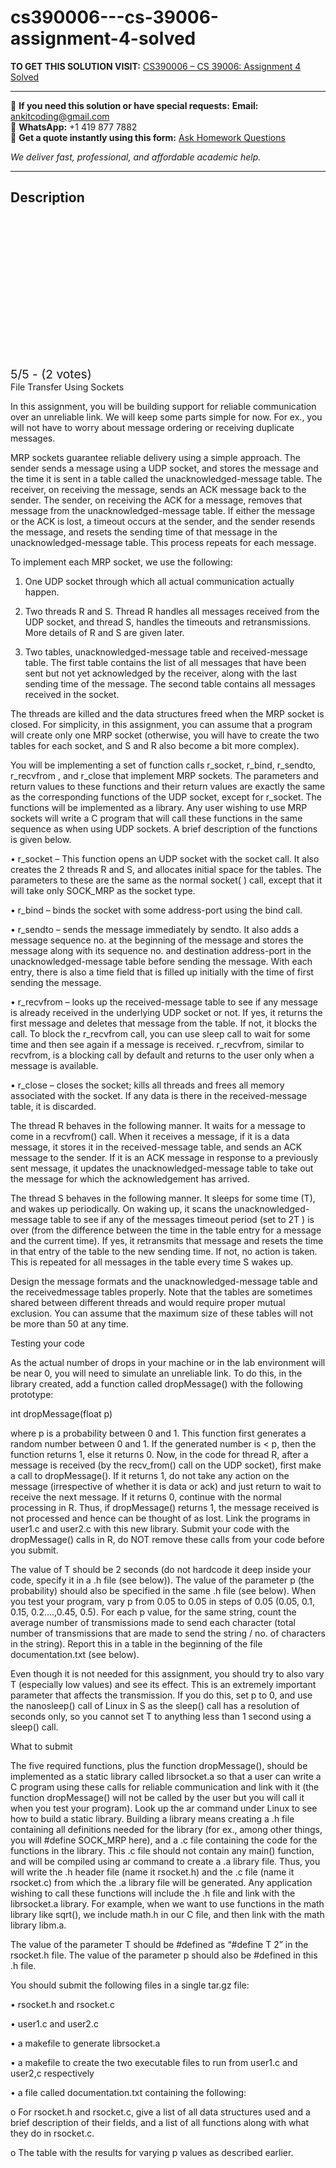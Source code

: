 # cs390006---cs-39006-assignment-4-solved
**TO GET THIS SOLUTION VISIT:** [CS390006 – CS 39006: Assignment 4 Solved](https://www.ankitcodinghub.com/product/cs390006-cs-39006-assignment-4-solved/)


---

📩 **If you need this solution or have special requests:** **Email:** ankitcoding@gmail.com  
📱 **WhatsApp:** +1 419 877 7882  
📄 **Get a quote instantly using this form:** [Ask Homework Questions](https://www.ankitcodinghub.com/services/ask-homework-questions/)

*We deliver fast, professional, and affordable academic help.*

---

<h2>Description</h2>



<div class="kk-star-ratings kksr-auto kksr-align-center kksr-valign-top" data-payload="{&quot;align&quot;:&quot;center&quot;,&quot;id&quot;:&quot;116502&quot;,&quot;slug&quot;:&quot;default&quot;,&quot;valign&quot;:&quot;top&quot;,&quot;ignore&quot;:&quot;&quot;,&quot;reference&quot;:&quot;auto&quot;,&quot;class&quot;:&quot;&quot;,&quot;count&quot;:&quot;2&quot;,&quot;legendonly&quot;:&quot;&quot;,&quot;readonly&quot;:&quot;&quot;,&quot;score&quot;:&quot;5&quot;,&quot;starsonly&quot;:&quot;&quot;,&quot;best&quot;:&quot;5&quot;,&quot;gap&quot;:&quot;4&quot;,&quot;greet&quot;:&quot;Rate this product&quot;,&quot;legend&quot;:&quot;5\/5 - (2 votes)&quot;,&quot;size&quot;:&quot;24&quot;,&quot;title&quot;:&quot;CS390006 - CS 39006: Assignment 4 Solved&quot;,&quot;width&quot;:&quot;138&quot;,&quot;_legend&quot;:&quot;{score}\/{best} - ({count} {votes})&quot;,&quot;font_factor&quot;:&quot;1.25&quot;}">

<div class="kksr-stars">

<div class="kksr-stars-inactive">
            <div class="kksr-star" data-star="1" style="padding-right: 4px">


<div class="kksr-icon" style="width: 24px; height: 24px;"></div>
        </div>
            <div class="kksr-star" data-star="2" style="padding-right: 4px">


<div class="kksr-icon" style="width: 24px; height: 24px;"></div>
        </div>
            <div class="kksr-star" data-star="3" style="padding-right: 4px">


<div class="kksr-icon" style="width: 24px; height: 24px;"></div>
        </div>
            <div class="kksr-star" data-star="4" style="padding-right: 4px">


<div class="kksr-icon" style="width: 24px; height: 24px;"></div>
        </div>
            <div class="kksr-star" data-star="5" style="padding-right: 4px">


<div class="kksr-icon" style="width: 24px; height: 24px;"></div>
        </div>
    </div>

<div class="kksr-stars-active" style="width: 138px;">
            <div class="kksr-star" style="padding-right: 4px">


<div class="kksr-icon" style="width: 24px; height: 24px;"></div>
        </div>
            <div class="kksr-star" style="padding-right: 4px">


<div class="kksr-icon" style="width: 24px; height: 24px;"></div>
        </div>
            <div class="kksr-star" style="padding-right: 4px">


<div class="kksr-icon" style="width: 24px; height: 24px;"></div>
        </div>
            <div class="kksr-star" style="padding-right: 4px">


<div class="kksr-icon" style="width: 24px; height: 24px;"></div>
        </div>
            <div class="kksr-star" style="padding-right: 4px">


<div class="kksr-icon" style="width: 24px; height: 24px;"></div>
        </div>
    </div>
</div>


<div class="kksr-legend" style="font-size: 19.2px;">
            5/5 - (2 votes)    </div>
    </div>
File Transfer Using Sockets

In this assignment, you will be building support for reliable communication over an unreliable link. We will keep some parts simple for now. For ex., you will not have to worry about message ordering or receiving duplicate messages.

MRP sockets guarantee reliable delivery using a simple approach. The sender sends a message using a UDP socket, and stores the message and the time it is sent in a table called the unacknowledged-message table. The receiver, on receiving the message, sends an ACK message back to the sender. The sender, on receiving the ACK for a message, removes that message from the unacknowledged-message table. If either the message or the ACK is lost, a timeout occurs at the sender, and the sender resends the message, and resets the sending time of that message in the unacknowledged-message table. This process repeats for each message.

To implement each MRP socket, we use the following:

1. One UDP socket through which all actual communication actually happen.

2. Two threads R and S. Thread R handles all messages received from the UDP socket, and thread S, handles the timeouts and retransmissions. More details of R and S are given later.

3. Two tables, unacknowledged-message table and received-message table. The first table contains the list of all messages that have been sent but not yet acknowledged by the receiver, along with the last sending time of the message. The second table contains all messages received in the socket.

The threads are killed and the data structures freed when the MRP socket is closed. For simplicity, in this assignment, you can assume that a program will create only one MRP socket (otherwise, you will have to create the two tables for each socket, and S and R also become a bit more complex).

You will be implementing a set of function calls r_socket, r_bind, r_sendto, r_recvfrom , and r_close that implement MRP sockets. The parameters and return values to these functions and their return values are exactly the same as the corresponding functions of the UDP socket, except for r_socket. The functions will be implemented as a library. Any user wishing to use MRP sockets will write a C program that will call these functions in the same sequence as when using UDP sockets. A brief description of the functions is given below.

• r_socket – This function opens an UDP socket with the socket call. It also creates the 2 threads R and S, and allocates initial space for the tables. The parameters to these are the same as the normal socket( ) call, except that it will take only SOCK_MRP as the socket type.

• r_bind – binds the socket with some address-port using the bind call.

• r_sendto – sends the message immediately by sendto. It also adds a message sequence no. at the beginning of the message and stores the message along with its sequence no. and destination address-port in the unacknowledged-message table before sending the message. With each entry, there is also a time field that is filled up initially with the time of first sending the message.

• r_recvfrom – looks up the received-message table to see if any message is already received in the underlying UDP socket or not. If yes, it returns the first message and deletes that message from the table. If not, it blocks the call. To block the r_recvfrom call, you can use sleep call to wait for some time and then see again if a message is received. r_recvfrom, similar to recvfrom, is a blocking call by default and returns to the user only when a message is available.

• r_close – closes the socket; kills all threads and frees all memory associated with the socket. If any data is there in the received-message table, it is discarded.

The thread R behaves in the following manner. It waits for a message to come in a recvfrom() call. When it receives a message, if it is a data message, it stores it in the received-message table, and sends an ACK message to the sender. If it is an ACK message in response to a previously sent message, it updates the unacknowledged-message table to take out the message for which the acknowledgement has arrived.

The thread S behaves in the following manner. It sleeps for some time (T), and wakes up periodically. On waking up, it scans the unacknowledged-message table to see if any of the messages timeout period (set to 2T ) is over (from the difference between the time in the table entry for a message and the current time). If yes, it retransmits that message and resets the time in that entry of the table to the new sending time. If not, no action is taken. This is repeated for all messages in the table every time S wakes up.

Design the message formats and the unacknowledged-message table and the receivedmessage tables properly. Note that the tables are sometimes shared between different threads and would require proper mutual exclusion. You can assume that the maximum size of these tables will not be more than 50 at any time.

Testing your code

As the actual number of drops in your machine or in the lab environment will be near 0, you will need to simulate an unreliable link. To do this, in the library created, add a function called dropMessage() with the following prototype:

int dropMessage(float p)

where p is a probability between 0 and 1. This function first generates a random number between 0 and 1. If the generated number is &lt; p, then the function returns 1, else it returns 0. Now, in the code for thread R, after a message is received (by the recv_from() call on the UDP socket), first make a call to dropMessage(). If it returns 1, do not take any action on the message (irrespective of whether it is data or ack) and just return to wait to receive the next message. If it returns 0, continue with the normal processing in R. Thus, if dropMessage() returns 1, the message received is not processed and hence can be thought of as lost. Link the programs in user1.c and user2.c with this new library. Submit your code with the dropMessage() calls in R, do NOT remove these calls from your code before you submit.

The value of T should be 2 seconds (do not hardcode it deep inside your code, specify it in a .h file (see below)). The value of the parameter p (the probability) should also be specified in the same .h file (see below). When you test your program, vary p from 0.05 to 0.05 in steps of 0.05 (0.05, 0.1, 0.15, 0.2….,0.45, 0.5). For each p value, for the same string, count the average number of transmissions made to send each character (total number of transmissions that are made to send the string / no. of characters in the string). Report this in a table in the beginning of the file documentation.txt (see below).

Even though it is not needed for this assignment, you should try to also vary T (especially low values) and see its effect. This is an extremely important parameter that affects the transmission. If you do this, set p to 0, and use the nanosleep() call of Linux in S as the sleep() call has a resolution of seconds only, so you cannot set T to anything less than 1 second using a sleep() call.

What to submit

The five required functions, plus the function dropMessage(), should be implemented as a static library called librsocket.a so that a user can write a C program using these calls for reliable communication and link with it (the function dropMessage() will not be called by the user but you will call it when you test your program). Look up the ar command under Linux to see how to build a static library. Building a library means creating a .h file containing all definitions needed for the library (for ex., among other things, you will #define SOCK_MRP here), and a .c file containing the code for the functions in the library. This .c file should not contain any main() function, and will be compiled using ar command to create a .a library file. Thus, you will write the .h header file (name it rsocket.h) and the .c file (name it rsocket.c) from which the .a library file will be generated. Any application wishing to call these functions will include the .h file and link with the librsocket.a library. For example, when we want to use functions in the math library like sqrt(), we include math.h in our C file, and then link with the math library libm.a.

The value of the parameter T should be #defined as “#define T 2” in the rsocket.h file. The value of the parameter p should also be #defined in this .h file.

You should submit the following files in a single tar.gz file:

• rsocket.h and rsocket.c

• user1.c and user2.c

• a makefile to generate librsocket.a

• a makefile to create the two executable files to run from user1.c and user2,c respectively

• a file called documentation.txt containing the following:

o For rsocket.h and rsocket.c, give a list of all data structures used and a brief description of their fields, and a list of all functions along with what they do in rsocket.c.

o The table with the results for varying p values as described earlier.
